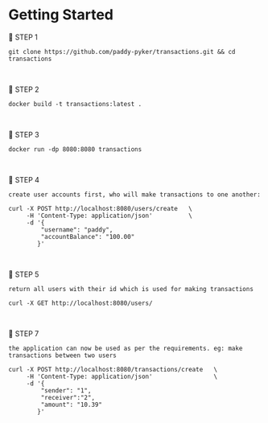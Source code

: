 # Getting Started

🎯 STEP 1

    git clone https://github.com/paddy-pyker/transactions.git && cd transactions


<br>

🎯 STEP 2

    docker build -t transactions:latest .

<br>

🎯 STEP 3

    docker run -dp 8080:8080 transactions

<br>

🎯 STEP 4

    create user accounts first, who will make transactions to one another:

    curl -X POST http://localhost:8080/users/create   \
         -H 'Content-Type: application/json'          \
         -d '{ 
             "username": "paddy",
             "accountBalance": "100.00"
            }'

<br>

🎯 STEP 5

    return all users with their id which is used for making transactions

    curl -X GET http://localhost:8080/users/

<br>

🎯 STEP 7

    the application can now be used as per the requirements. eg: make transactions between two users

    curl -X POST http://localhost:8080/transactions/create   \
         -H 'Content-Type: application/json'                 \
         -d '{ 
             "sender": "1",
             "receiver":"2",
             "amount": "10.39"
            }'
